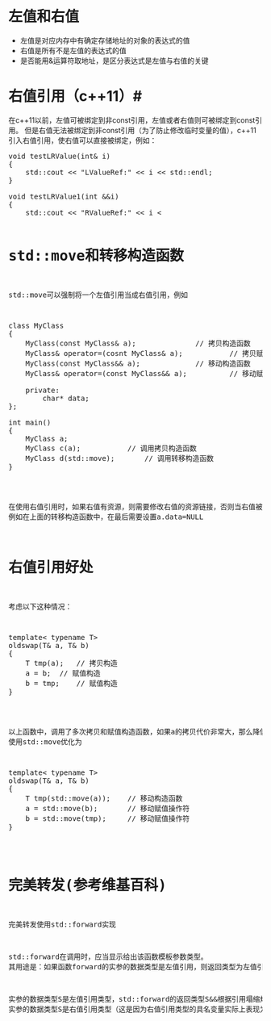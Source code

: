 # 左值和右值
*	左值是对应内存中有确定存储地址的对象的表达式的值
*	右值是所有不是左值的表达式的值
*	是否能用&运算符取地址，是区分表达式是左值与右值的关键

# 右值引用（c++11）#
在c++11以前，左值可被绑定到非const引用，左值或者右值则可被绑定到const引用。 但是右值无法被绑定到非const引用（为了防止修改临时变量的值），c++11引入右值引用，使右值可以直接被绑定，例如：

<pre>
void testLRValue(int& i)
{
	std::cout << "LValueRef:" << i << std::endl;
}

void testLRValue1(int &&i)
{
	std::cout << "RValueRef:" << i <<std::endl;
}

void testConstLRValue(const int& i)
{
	std::cout << "const LValueRef:" << i << std::endl;
}

int main()
{
	int a = 1;
	testLRValue(a); 		// ok: 左值可被绑定到非const引用
	testLRValue(2);			// error: 非常量引用的初始值必须为左值
	testLRValue1(2);		// ok: 右值可被绑定到右值引用
	testConstLRValue(a);		// ok: 左值可被绑定到const引用
	testConstLRValue(2);		// ok: 右值可被绑定到const引用
}
</pre>

# std::move和转移构造函数
std::move可以强制将一个左值引用当成右值引用，例如
<pre>
class MyClass
{
	MyClass(const MyClass& a);				// 拷贝构造函数
	MyClass& operator=(cosnt MyClass& a);			// 拷贝赋值操作符 
	MyClass(const MyClass&& a);				// 移动构造函数
	MyClass& operator=(const MyClass&& a);			// 移动赋值操作符

	private:
		char* data;
};

int main()
{
	MyClass a;
	MyClass c(a);			// 调用拷贝构造函数
	MyClass d(std::move);		// 调用转移构造函数
}
</pre>
在使用右值引用时，如果右值有资源，则需要修改右值的资源链接，否则当右值被析构后，转移的新对象所指向的资源也会无效。
例如在上面的转移构造函数中，在最后需要设置a.data=NULL

# 右值引用好处
考虑以下这种情况：
<pre>
template< typename T>
oldswap(T& a, T& b)
{
    T tmp(a);	// 拷贝构造
    a = b;	// 赋值构造
    b = tmp;	// 赋值构造
}
</pre>
以上函数中，调用了多次拷贝和赋值构造函数，如果a的拷贝代价非常大，那么降低拷贝次数将会提高极大的效率。 使用std::move优化为
<pre>
template< typename T>
oldswap(T& a, T& b)
{
    T tmp(std::move(a));	// 移动构造函数
    a = std::move(b);		// 移动赋值操作符
    b = std::move(tmp);		// 移动赋值操作符
}
</pre>

# 完美转发(参考维基百科)
完美转发使用std::forward<T>实现

std::forward在调用时，应当显示给出该函数模板参数类型。 其用途是：如果函数forward的实参的数据类型是左值引用，则返回类型为左值引用；如果函数forward的实参的数据类型是右值引用，则返回类型为右值引用，从而把参数的信息完整地传递给下一级被调用的函数。实参的数据类型有两种可能：

实参的数据类型S是左值引用类型，std::forward的返回类型S&&根据引用塌缩规则变为S&，即返回值仍为左值引用类型；
实参的数据类型S是右值引用类型（这是因为右值引用类型的具名变量实际上表现为左值），std::forward的返回类型S&&根据引用塌缩规则变为S&&，即返回值为右值引用类型。
